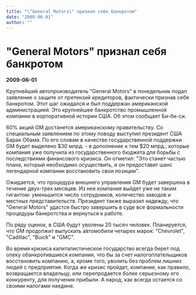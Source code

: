 ```yaml
---
title: "\"General Motors\" признал себя банкротом"
date: "2009-06-01"
author: ""
---
```


# "General Motors" признал себя банкротом

**2009-06-01** 

Крупнейший автопроизводитель "General Motors" в понедельник подал заявление о защите от претензий кредиторов, фактически признав себя банкротом. Этот шаг ожидался и был поддержан американской администрацией. Это крупнейшее банкротство промышленной компании в корпоративной истории США. Об этом сообщает Би-би-си.

60% акций GM достанется американскому правительству. Со специальным заявлением по этому поводу выступил президент США Барак Обама. По его словам в качестве государственной поддержки GM будет выделено $30 млрд. - в дополнение к тем $20 млрд., которые компания уже получила из государственного бюджета для борьбы с последствиями финансового кризиса. Он отметил: "Это станет частью плана, который необходимо осуществить, и он предоставит шанс легендарной компании восстановить свои позиции".

Ожидается, что процедура внешнего управления GM будет завершена в течение двух-трех месяцев. Из нее компания выйдет уже не таким гигантом: уменьшится число сотрудников, количество заводов и местных представительств. Президент также выразил надежду, что "General Motors" удастся быстро завершить в суде все формальности процедуры банкротства и вернуться к работе.

По ряду оценок, в США будут уволены 20 тысяч человек. Планируется, что GM продолжит выпускать автомобили четырех марок: "Chevrolet", "Cadillac", "Buick" и "GMC".

Во время кризиса капиталистическое государство всегда берет под опеку обанкротившиеся компании, что бы за счет налогоплательщиков восстановить компанию, а, кроме того, уволить без проблем лишних людей с предприятия. Когда же кризис пройдет, компания, как правило, возвращается владельцу, или перепродается более серьезному его конкуренту, для получения прибыли. А народ, как всегда остается со своими налогами наедине.